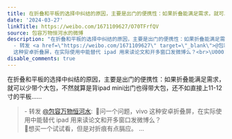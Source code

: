 ```yaml
---
title: 在折叠和平板的选择中纠结的原因，主要是出门的便携性：如果折叠能满足需求，就可以少带个大包，不然就算是背ipad mini出门也得带大包，还不如直接上11-12寸的平...
date: '2024-03-27'
linkTitle: https://weibo.com/1671109627/O70TFrfQV
source: 包容万物恒河水的微博
description: "在折叠和平板的选择中纠结的原因，主要是出门的便携性：如果折叠能满足需求，就可以少带个大包，不然就算是背ipad mini出门也得带大包，还不如直接上11-12寸的平板……<br><blockquote>
  - 转发 <a href=\"https://weibo.com/1671109627\" target=\"_blank\">@包容万物恒河水</a>: \U0001F53B问一个问题，vivo
  这种安卓折叠屏，在实际使用中能替代 ipad 用来读论文和开多窗口发微博么？<br>\U0001F53B想买一个试试看，但是对折痕有点膈应。 ..."
disable_comments: true
---
```

在折叠和平板的选择中纠结的原因，主要是出门的便携性：如果折叠能满足需求，就可以少带个大包，不然就算是背ipad mini出门也得带大包，还不如直接上11-12寸的平板……<br><blockquote> - 转发 <a href="https://weibo.com/1671109627" target="_blank">@包容万物恒河水</a>: 🔻问一个问题，vivo 这种安卓折叠屏，在实际使用中能替代 ipad 用来读论文和开多窗口发微博么？<br>🔻想买一个试试看，但是对折痕有点膈应。 ...